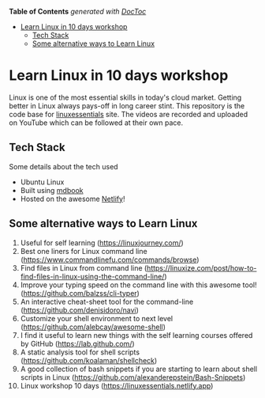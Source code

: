 <!-- START doctoc generated TOC please keep comment here to allow auto update -->
<!-- DON'T EDIT THIS SECTION, INSTEAD RE-RUN doctoc TO UPDATE -->
**Table of Contents**  *generated with [DocToc](https://github.com/thlorenz/doctoc)*

- [Learn Linux in 10 days workshop](#learn-linux-in-10-days-workshop)
  - [Tech Stack](#tech-stack)
  - [Some alternative ways to Learn Linux](#some-alternative-ways-to-learn-linux)

<!-- END doctoc generated TOC please keep comment here to allow auto update -->

# Learn Linux in 10 days workshop

Linux is one of the most essential skills in today's cloud market. Getting better in Linux always pays-off in long career stint.
This repository is the code base for [linuxessentials](https://linuxessentials.netlify.app/) site. The videos are recorded and uploaded on YouTube which can be followed at their own pace.

## Tech Stack

Some details about the tech used

* Ubuntu Linux
* Built using [mdbook](https://github.com/rust-lang/mdBook)
* Hosted on the awesome [Netlify](https://www.netlify.com/)!

## Some alternative ways to Learn Linux

1. Useful for self learning (https://linuxjourney.com/)
2. Best one liners for Linux command line (https://www.commandlinefu.com/commands/browse)
3. Find files in Linux from command line (https://linuxize.com/post/how-to-find-files-in-linux-using-the-command-line/)
4. Improve your typing speed on the command line with this awesome tool! (https://github.com/balzss/cli-typer)
5. An interactive cheat-sheet tool for the command-line (https://github.com/denisidoro/navi)
6. Customize your shell environment to next level (https://github.com/alebcay/awesome-shell)
7. I find it useful to learn new things with the self learning courses offered by GitHub (https://lab.github.com/)
8. A static analysis tool for shell scripts (https://github.com/koalaman/shellcheck)
9. A good collection of bash snippets if you are starting to learn about shell scripts in Linux (https://github.com/alexanderepstein/Bash-Snippets)
10. Linux workshop 10 days (https://linuxessentials.netlify.app)
